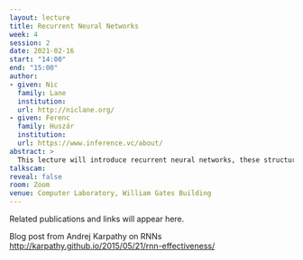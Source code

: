 ```yaml
---
layout: lecture
title: Recurrent Neural Networks
week: 4
session: 2
date: 2021-02-16
start: "14:00"
end: "15:00"
author:
- given: Nic
  family: Lane
  institution: 
  url: http://niclane.org/
- given: Ferenc
  family: Huszár
  institution: 
  url: https://www.inference.vc/about/
abstract: >
  This lecture will introduce recurrent neural networks, these structures allow us to deal with sequences.
talkscam:
reveal: false
room: Zoom
venue: Computer Laboratory, William Gates Building
---
```


Related publications and links will appear here.


Blog post from Andrej Karpathy on RNNs <http://karpathy.github.io/2015/05/21/rnn-effectiveness/>
